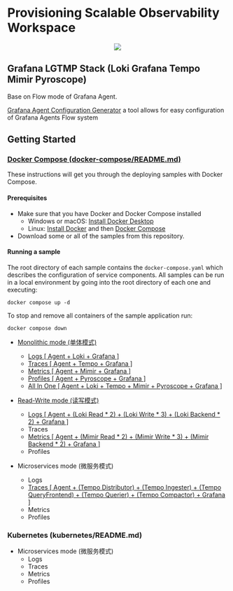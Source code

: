 # Provisioning Scalable Observability Workspace

<p align="center">

<a href="https://github.com/qclaogui/codelab-monitoring/actions/workflows/ci.yml">
  <img src="https://github.com/qclaogui/codelab-monitoring/actions/workflows/ci.yml/badge.svg">
</a>

</p>

## Grafana LGTMP Stack (Loki Grafana Tempo Mimir Pyroscope) 

Base on Flow mode of Grafana Agent.

[Grafana Agent Configuration Generator](https://github.com/grafana/agent-configurator) a tool allows for easy configuration of Grafana Agents Flow system


## Getting Started

### [Docker Compose (docker-compose/README.md)](./docker-compose)

These instructions will get you through the deploying samples with Docker Compose.

#### Prerequisites

- Make sure that you have Docker and Docker Compose installed
  - Windows or macOS: [Install Docker Desktop](https://www.docker.com/get-started)
  - Linux: [Install Docker](https://www.docker.com/get-started) and then [Docker Compose](https://github.com/docker/compose)
- Download some or all of the samples from this repository.

#### Running a sample

The root directory of each sample contains the `docker-compose.yaml` which describes the configuration of service components. All samples can be run in a local environment by going into the root directory of each one and executing:

```
docker compose up -d
```

To stop and remove all containers of the sample application run:

```
docker compose down
```

- [Monolithic mode (单体模式)](./docker-compose/monolithic-mode)
  - [Logs [ Agent + Loki + Grafana ]](./docker-compose/monolithic-mode/logs)
  - [Traces [ Agent + Tempo + Grafana ]](./docker-compose/monolithic-mode/traces)
  - [Metrics [ Agent + Mimir + Grafana ]](./docker-compose/monolithic-mode/metrics)
  - [Profiles [ Agent + Pyroscope + Grafana ]](./docker-compose/monolithic-mode/profiles)
  - [All In One [ Agent + Loki + Tempo + Mimir + Pyroscope + Grafana ]](./docker-compose/monolithic-mode/all-in-one)

- [Read-Write mode (读写模式)](./docker-compose/read-write-mode/README.md)
  - [Logs [ Agent + (Loki Read * 2) + (Loki Write * 3) + (Loki Backend * 2) + Grafana ]](./docker-compose/read-write-mode/logs)
  - Traces
  - [Metrics [ Agent + (Mimir Read * 2) + (Mimir Write * 3) + (Mimir Backend * 2) + Grafana ]](./docker-compose/read-write-mode/metrics)
  - Profiles

- Microservices mode (微服务模式)
  - Logs
  - [Traces [ Agent + (Tempo Distributor) + (Tempo Ingester) + (Tempo QueryFrontend) + (Tempo Querier) + (Tempo Compactor) + Grafana ]](./docker-compose/microservices-mode/traces)
  - Metrics
  - Profiles

### Kubernetes (kubernetes/README.md)

- Microservices mode (微服务模式)
  - Logs
  - Traces
  - Metrics
  - Profiles